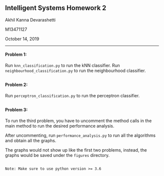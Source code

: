 ## Intelligent Systems Homework 2
Akhil Kanna Devarashetti

M13471127

October 14, 2019

---

#### Problem 1:
Run `knn_classification.py` to run the kNN classifier.
Run `neighbourhood_classification.py` to run the neighbourhood classifier.

##

#### Problem 2:
Run `perceptron_classification.py` to run the perceptron classifier.

##

#### Problem 3:
To run the third problem, you have to uncomment the method calls in the main method to run the desired performance analysis.

After uncommenting, run `performance_analysis.py` to run all the algorithms and obtain all the graphs.

The graphs would not show up like the first two problems, instead, the graphs would be saved under the `figures` directory.
##

```
Note: Make sure to use python version >= 3.6
```